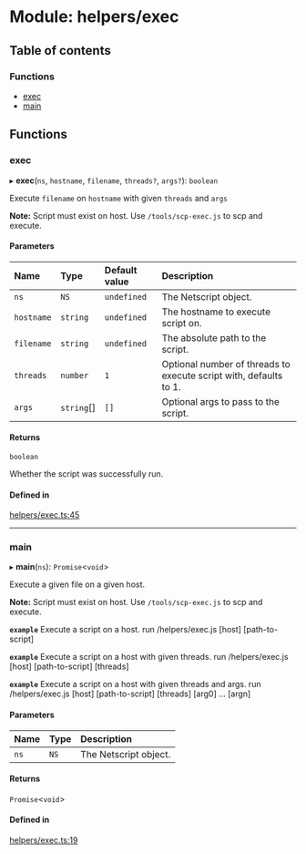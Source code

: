 # Module: helpers/exec

## Table of contents

### Functions

- [exec](../wiki/helpers.exec#exec)
- [main](../wiki/helpers.exec#main)

## Functions

### exec

▸ **exec**(`ns`, `hostname`, `filename`, `threads?`, `args?`): `boolean`

Execute `filename` on `hostname` with given `threads` and `args`

**Note:** Script must exist on host. Use `/tools/scp-exec.js` to scp and execute.

#### Parameters

| Name | Type | Default value | Description |
| :------ | :------ | :------ | :------ |
| `ns` | `NS` | `undefined` | The Netscript object. |
| `hostname` | `string` | `undefined` | The hostname to execute script on. |
| `filename` | `string` | `undefined` | The absolute path to the script. |
| `threads` | `number` | `1` | Optional number of threads to execute script with, defaults to 1. |
| `args` | `string`[] | `[]` | Optional args to pass to the script. |

#### Returns

`boolean`

Whether the script was successfully run.

#### Defined in

[helpers/exec.ts:45](https://github.com/vladzaharia/bitburner/blob/main/src/helpers/exec.ts#L45)

___

### main

▸ **main**(`ns`): `Promise`<`void`\>

Execute a given file on a given host.

**Note:** Script must exist on host. Use `/tools/scp-exec.js` to scp and execute.

**`example`** Execute a script on a host.
run /helpers/exec.js [host] [path-to-script]

**`example`** Execute a script on a host with given threads.
run /helpers/exec.js [host] [path-to-script] [threads]

**`example`** Execute a script on a host with given threads and args.
run /helpers/exec.js [host] [path-to-script] [threads] [arg0] ... [argn]

#### Parameters

| Name | Type | Description |
| :------ | :------ | :------ |
| `ns` | `NS` | The Netscript object. |

#### Returns

`Promise`<`void`\>

#### Defined in

[helpers/exec.ts:19](https://github.com/vladzaharia/bitburner/blob/main/src/helpers/exec.ts#L19)
